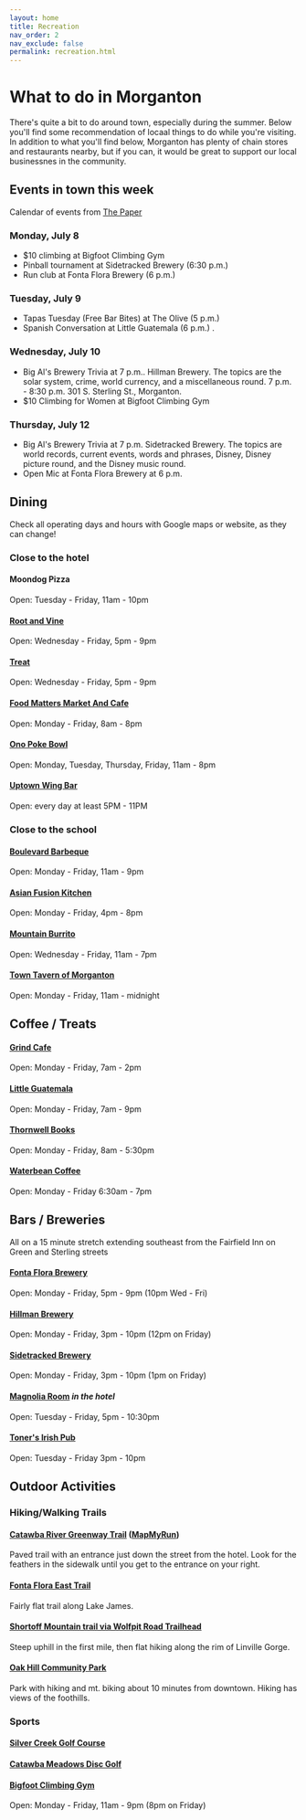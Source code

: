 ```yaml
---
layout: home
title: Recreation
nav_order: 2
nav_exclude: false
permalink: recreation.html
---
```


# What to do in Morganton

There's quite a bit to do around town, especially during the summer. Below you'll find some recommendation of locaal things to do while you're visiting. In addition to what you'll find below, Morganton has plenty of chain stores and restaurants nearby, but if you can, it would be great to support our local businessnes in the community.

## Events in town this week
﻿Calendar of events from [The Paper](https://www.thepaper.media/calendar/)
### Monday, July 8
- $10 climbing at Bigfoot Climbing Gym
- Pinball tournament at Sidetracked Brewery (6:30 p.m.)
- Run club at Fonta Flora Brewery (6 p.m.)

### Tuesday, July 9
 - Tapas Tuesday (Free Bar Bites) at The Olive (5 p.m.)
 - Spanish Conversation at Little Guatemala (6 p.m.)
.
### Wednesday, July 10
 - Big Al's Brewery Trivia at 7 p.m.. Hillman Brewery. The topics are the solar system, crime, world currency, and a miscellaneous round. 7 p.m. - 8:30 p.m. 301 S. Sterling St., Morganton.
 - $10 Climbing for Women at Bigfoot Climbing Gym

### Thursday, July 12
 - Big Al's Brewery Trivia at 7 p.m. Sidetracked Brewery. The topics are world records, current events, words and phrases, Disney, Disney picture round, and the Disney music round.
 - Open Mic at Fonta Flora Brewery at 6 p.m.



## Dining
Check all operating days and hours with Google maps or website, as they can change!

### Close to the hotel

#### **Moondog Pizza**
Open: Tuesday - Friday, 11am - 10pm

#### **[Root and Vine](http://rootandvinerestaurant.com/)**
Open: Wednesday - Friday, 5pm - 9pm

#### **[Treat](https://www.treatnc.com/)**
Open: Wednesday - Friday, 5pm - 9pm

#### **[Food Matters Market And Cafe](https://www.foodmattersmarket.com/)**
Open: Monday - Friday, 8am - 8pm

#### **[Ono Poke Bowl](https://ono-pokebowl.com/)**
Open: Monday, Tuesday, Thursday, Friday, 11am - 8pm

#### **[Uptown Wing Bar](https://www.facebook.com/profile.php?id=61551244462025)**
Open: every day at least 5PM - 11PM

### Close to the school

#### **[Boulevard Barbeque](https://www.boulevardbarbeque.com/)**
Open: Monday - Friday, 11am - 9pm

#### **[Asian Fusion Kitchen](https://www.facebook.com/AsianFusionKitchen/)**
Open: Monday - Friday, 4pm - 8pm

#### **[Mountain Burrito](https://www.mountainburritonc.com/)**
Open: Wednesday - Friday, 11am - 7pm

#### **[Town Tavern of Morganton](https://towntavernmorg.com/)**
Open: Monday - Friday, 11am - midnight

## Coffee / Treats

#### **[Grind Cafe](https://places.singleplatform.com/the-grind-cafe-3/menu?ref=google)**
Open: Monday - Friday, 7am - 2pm

#### **[Little Guatemala](https://www.littleguatemala.com/)**
Open: Monday - Friday, 7am - 9pm

#### **[Thornwell Books](http://www.thornwellbooks.com/)**
Open: Monday - Friday, 8am - 5:30pm

#### **[Waterbean Coffee](https://www.waterbean.coffee/)**
Open: Monday - Friday 6:30am - 7pm


## Bars / Breweries
All on a 15 minute stretch extending southeast from the Fairfield Inn on Green and Sterling streets

#### **[Fonta Flora Brewery](http://www.fontaflora.com/)**
Open: Monday - Friday, 5pm - 9pm (10pm Wed - Fri)

#### **[Hillman Brewery](http://www.hillmanbeer.com/)**
Open: Monday - Friday, 3pm - 10pm (12pm on Friday)

#### **[Sidetracked Brewery](https://www.sidetrackedbrew.com/)**
Open: Monday - Friday, 3pm - 10pm (1pm on Friday)

#### **[Magnolia Room](http://www.themagroom.com/)** *in the hotel*
Open: Tuesday - Friday, 5pm - 10:30pm

#### **[Toner's Irish Pub](https://www.facebook.com/p/Toners-Irish-Pub-61552509812002/)**
Open: Tuesday - Friday 3pm - 10pm

## Outdoor Activities

### Hiking/Walking Trails

#### **[Catawba River Greenway Trail](https://goo.gl/maps/xZUW7iemjLcWNe549) ([MapMyRun](https://www.mapmyrun.com/routes/view/6128499313))**
Paved trail with an entrance just down the street from the hotel. Look for the feathers in the sidewalk until you get to the entrance on your right.

#### **[Fonta Flora East Trail](https://www.alltrails.com/explore/trail/us/north-carolina/fonta-flora-trail)**
Fairly flat trail along Lake James.

#### **[Shortoff Mountain trail via Wolfpit Road Trailhead](https://www.alltrails.com/explore/trail/us/north-carolina/shortoff-mountain)**
Steep uphill in the first mile, then flat hiking along the rim of Linville Gorge.

#### **[Oak Hill Community Park](https://www.foothillsconservancy.org/oakhillpark)**
Park with hiking and mt. biking about 10 minutes from downtown. Hiking has views of the foothills.

### Sports

#### **[Silver Creek Golf Course](https://screekgolf.com/)**

#### **[Catawba Meadows Disc Golf](https://goo.gl/maps/sGv2SRjG9wXfhtbW8)**

#### **[Bigfoot Climbing Gym](https://www.bigfootclimbinggym.com/)**
Open: Monday - Friday, 11am - 9pm (8pm on Friday)
